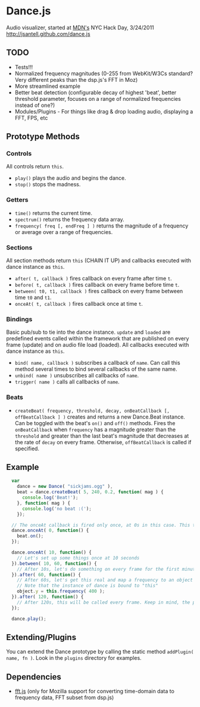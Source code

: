 Dance.js
======

Audio visualizer, started at [MDN's](http://twitter.com/mozhacks) NYC Hack Day, 3/24/2011
http://jsantell.github.com/dance.js

TODO
---
* Tests!!!
* Normalized frequency magnitudes (0-255 from WebKit/W3Cs standard? Very different peaks than the dsp.js's FFT in Moz)
* More streamlined example
* Better beat detection (configurable decay of highest 'beat', better threshold parameter, focuses on a range of normalized frequencies instead of one?)
* Modules/Plugins - For things like drag & drop loading audio, displaying a FFT, FPS, etc

Prototype Methods
---

### Controls

All controls return `this`.

* `play()` plays the audio and begins the dance.
* `stop()` stops the madness.

### Getters

* `time()` returns the current time.
* `spectrum()` returns the frequency data array. 
* `frequency( freq [, endFreq ] )` returns the magnitude of a frequency or average over a range of frequencies.

### Sections

All section methods return `this` (CHAIN IT UP) and callbacks executed with dance instance as `this`.

* `after( t, callback )` fires callback on every frame after time `t`.
* `before( t, callback )` fires callback on every frame before time `t`.
* `between( t0, t1, callback )` fires callback on every frame between time `t0` and `t1`.
* `onceAt( t, callback )` fires callback once at time `t`.

### Bindings

Basic pub/sub to tie into the dance instance. `update` and `loaded` are predefined events called within the framework that are published on every frame (update) and on audio file load (loaded). All callbacks executed with dance instance as `this`.

* `bind( name, callback )` subscribes a callback of `name`. Can call this method several times to bind several callbacks of the same name.
* `unbind( name )` unsubscribes all callbacks of `name`.
* `trigger( name )` calls all callbacks of `name`.

### Beats

* `createBeat( frequency, threshold, decay, onBeatCallback [, offBeatCallback ] )`  creates and returns a new Dance.Beat instance. Can be toggled with the beat's `on()` and `off()` methods. Fires the `onBeatCallback` when `frequency` has a magnitude greater than the `threshold` and greater than the last beat's magnitude that decreases at the rate of `decay` on every frame. Otherwise, `offBeatCallback` is called if specified.

Example
---

```javascript
  var
    dance = new Dance( "sickjams.ogg" ),
    beat = dance.createBeat( 5, 240, 0.2, function( mag ) {
      console.log('Beat!');
    }, function( mag ) {
      console.log('no beat :(');
    });

  // The onceAt callback is fired only once, at 0s in this case. This turns on our beat detection.
  dance.onceAt( 0, function() {
    beat.on();
  });

  dance.onceAt( 10, function() {
    // Let's set up some things once at 10 seconds
  }).between( 10, 60, function() {
    // After 10s, let's do something on every frame for the first minute
  }).after( 60, function() {
    // After 60s, let's get this real and map a frequency to an object's y position
    // Note that the instance of dance is bound to "this"
    object.y = this.frequency( 400 );
  }).after( 120, function() {
    // After 120s, this will be called every frame. Keep in mind, the previous 'after' will also still be called every frame, since we did not place an ending time on it
  });

  dance.play();
```

Extending/Plugins
---

You can extend the Dance prototype by calling the static method `addPlugin( name, fn )`. Look in the `plugins` directory for examples. 

Dependencies 
---
* [fft.js](https://github.com/corbanbrook/dsp.js) (only for Mozilla support for converting time-domain data to frequency data, FFT subset from dsp.js)
